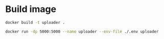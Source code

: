 # Build image

```bash
docker build -t uploader .
```


```bash
docker run -dp 5000:5000 --name uploader --env-file ./.env uploader
```
